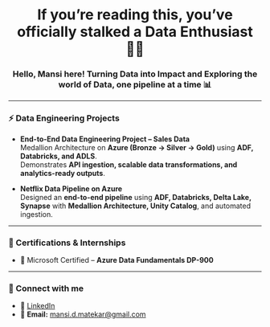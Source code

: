 <h1 align="center"><h1 align="center"> If you’re reading this, you’ve officially stalked a Data Enthusiast 🕵️‍♀️ </h1>
<h3 align="center">Hello, Mansi here! Turning Data into Impact and Exploring the world of Data, one pipeline at a time 📊 </h3>


<!-- ### 👨‍💻 Data Analytics Projects

- **Data Analysis with Excel**
  - Company Profit Analysis  
  - Bike Sales Dashboard  
  - Store Dashboard  

- **Data Visualizations with Tableau**
  - Netflix Analysis  
  - Data Science Jobs & Salaries Analysis  
  - AirBnB Analysis  

- **Data Analysis with Python**
  - iPhone Sales Analysis  
  - Smart Watch Data Analysis  
  - Ticket Selling Website Analysis *(Capstone Project)*  -->

---

### ⚡ Data Engineering Projects

- **End-to-End Data Engineering Project – Sales Data**  
  Medallion Architecture on **Azure (Bronze → Silver → Gold)** using **ADF, Databricks, and ADLS**.  
  Demonstrates **API ingestion, scalable data transformations, and analytics-ready outputs**.  

- **Netflix Data Pipeline on Azure**  
  Designed an **end-to-end pipeline** using **ADF, Databricks, Delta Lake, Synapse** with **Medallion Architecture, Unity Catalog**, and automated ingestion.  

---

### 📜 Certifications & Internships

- 📌 Microsoft Certified – **Azure Data Fundamentals DP-900**  


---

### 🤝 Connect with me  

- 💼 [LinkedIn](https://www.linkedin.com/in/mansimatekar/)
- 📧 **Email:** mansi.d.matekar@gmail.com  


